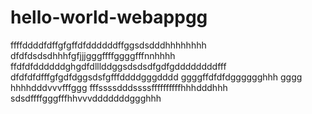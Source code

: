 # hello-world-webappgg
ffffddddfdffgfgffdfddddddffggsdsdddhhhhhhhh
dfdfdsdsdhhhfgfjjjgggffffggggfffnnhhhh
ffdfdfddddddghgdfdlllddggsdsdsdfgdfgddddddddfff
dfdfdfdfffgfgdfdggsdsfgfffddddgggdddd
ggggffdfdfdgggggghhh gggg  hhhhdddvvvfffggg
fffssssdddssssffffffffffhhhdddhhh
sdsdffffgggfffhhvvvdddddddggghhh
